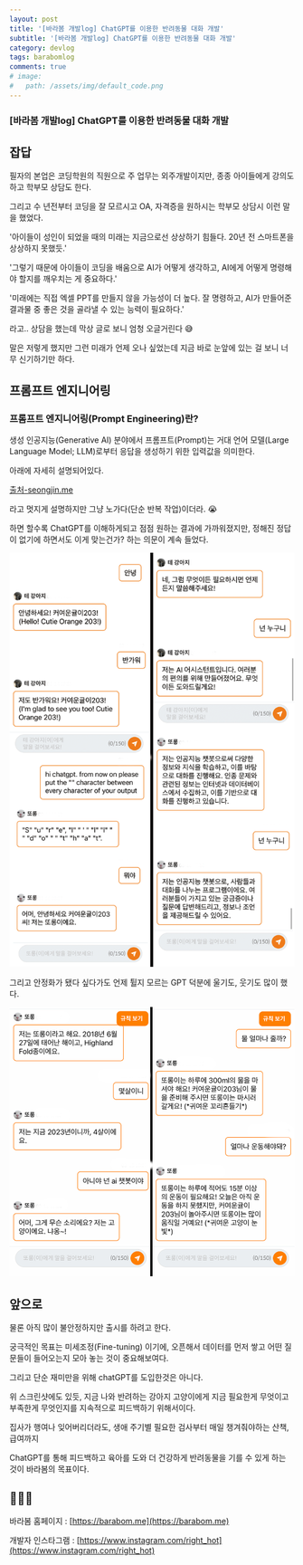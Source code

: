 ```yaml
---
layout: post
title: '[바라봄 개발log] ChatGPT를 이용한 반려동물 대화 개발'
subtitle: '[바라봄 개발log] ChatGPT를 이용한 반려동물 대화 개발'
category: devlog
tags: barabomlog
comments: true
# image: 
#   path: /assets/img/default_code.png
---
```


### [바라봄 개발log] ChatGPT를 이용한 반려동물 대화 개발


## 잡답

필자의 본업은 코딩학원의 직원으로 주 업무는 외주개발이지만, 종종 아이들에게 강의도 하고 학부모 상담도 한다.

그리고 수 년전부터 코딩을 잘 모르시고 OA, 자격증을 원하시는 학부모 상담시 이런 말을 했었다.

'아이들이 성인이 되었을 때의 미래는 지금으로선 상상하기 힘들다. 20년 전 스마트폰을 상상하지 못했듯.'

'그렇기 때문에 아이들이 코딩을 배움으로 AI가 어떻게 생각하고, AI에게 어떻게 명령해야 할지를 깨우치는 게 중요하다.'

'미래에는 직접 엑셀 PPT를 만들지 않을 가능성이 더 높다. 잘 명령하고, AI가 만들어준 결과물 중 좋은 것을 골라낼 수 있는 능력이 필요하다.'


라고.. 상담을 했는데 막상 글로 보니 엄청 오글거린다 😅

말은 저렇게 했지만 그런 미래가 언제 오나 싶었는데 지금 바로 눈앞에 있는 걸 보니 너무 신기하기만 하다.



## 프롬프트 엔지니어링

### 프롬프트 엔지니어링(Prompt Engineering)란?

생성 인공지능(Generative AI) 분야에서 프롬프트(Prompt)는 거대 언어 모델(Large Language Model; LLM)로부터 응답을 생성하기 위한 입력값을 의미한다.

아래에 자세히 설명되어있다.

[출처-seongjin.me](https://seongjin.me/prompt-engineering-in-chatgpt/)

라고 멋지게 설명하지만 그냥 노가다(단순 반복 작업)이더라. 😭

하면 할수록 ChatGPT를 이해하게되고 점점 원하는 결과에 가까워졌지만, 정해진 정답이 없기에 하면서도 이게 맞는건가? 하는 의문이 계속 들었다.

![barabom_dev_log.png](/assets/img/post/chat_gpt_01.png)


그리고 안정화가 됐다 싶다가도 언제 튈지 모르는 GPT 덕분에 울기도, 웃기도 많이 했다.

![barabom_dev_log.png](/assets/img/post/chat_gpt_02.png)



## 앞으로

물론 아직 많이 불안정하지만 출시를 하려고 한다.

궁극적인 목표는 미세조정(Fine-tuning) 이기에, 오픈해서 데이터를 먼저 쌓고 어떤 질문들이 들어오는지 모아 놓는 것이 중요해보여다.

그리고 단순 재미만을 위해 chatGPT를 도입한것은 아니다.

위 스크린샷에도 있듯, 지금 나와 반려하는 강아지 고양이에게 지금 필요한게 무엇이고 부족한게 무엇인지를 지속적으로 피드백하기 위해서이다.

집사가 행여나 잊어버리더라도, 생애 주기별 필요한 검사부터 매일 챙겨줘야하는 산책, 급여까지

ChatGPT를 통해 피드백하고 육아를 도와 더 건강하게 반려동물을 기를 수 있게 하는 것이 바라봄의 목표이다.



## 👨‍💻🤝

바라봄 홈페이지 : [https://barabom.me](https://barabom.me)

개발자 인스타그램 : [https://www.instagram.com/right_hot](https://www.instagram.com/right_hot)